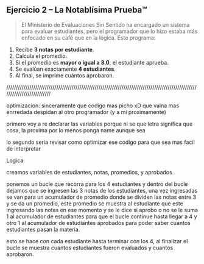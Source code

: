 ## Ejercicio 2 – **La Notablísima Prueba™**

> El Ministerio de Evaluaciones Sin Sentido ha encargado un sistema para evaluar estudiantes, pero el programador que lo hizo estaba más enfocado en su café que en la lógica. Este programa:
> 
1. Recibe **3 notas por estudiante**.
2. Calcula el promedio.
3. Si el promedio es **mayor o igual a 3.0**, el estudiante aprueba.
4. Se evalúan exactamente **4 estudiantes**.
5. Al final, se imprime cuántos aprobaron.

//////////////////////////////////////////////////////////////////////////////////////////////////////////////////////////

optimizacion:
sinceramente que codigo mas picho xD
que vaina mas enrredada
despidan al otro programador (y a mi proximamente)

primero voy a re declarar las variables porque ni se que letra significa que cosa, la proxima por lo menos ponga name aunque sea

lo segundo seria revisar como optimizar ese codigo para que sea mas facil de interpretar

Logica: 

creamos variables de estudiantes, notas, promedios, y aprobados.

ponemos un bucle que recorra para los 4 estudiantes y dentro del bucle dejamos que se ingresen las 3 notas de los estudiantes, una vez ingresadas se van para un acumulador de promedio donde se dividen las notas entre 3 y se da un promedio, este promedio se muestra al estudiante que este ingresando las notas en ese momento y se le dice si aprobo o no
se le suma 1 al acumulador de estudiantes para que el bucle continue hasta llegar a 4 y otro 1 al acumulador de estudiantes aprobados para poder saber cuantos estudiantes pasan la materia.

esto se hace con cada estudiante hasta terminar con los 4, al finalizar el bucle se muestra cuantos estudiantes fueron evaluados y cuantos aprobaron.